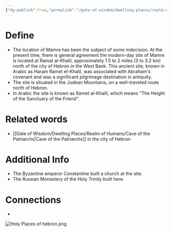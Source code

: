 ```yaml
---
{"dg-publish":true,"permalink":"/gate-of-wisdom/dwelling-places/realm-of-humans/mamre/","tags":["#GateWisdom","#RealmofHumans","#M"]}
---
```


# Define
- The location of Mamre has been the subject of some indecision. At the present time, there is general agreement the modern-day site of Mamre is located at Ramat al-Khalil, approximately 1.5 to 2 miles (3 to 3.2 km) north of the city of Hebron in the West Bank. This ancient site, known in Arabic as Haram Ramet el-Khalil, was associated with Abraham's covenant and was a significant pilgrimage destination in antiquity.
- The site is situated in the Judean Mountains, on a well-traveled route north of Hebron.
- In Arabic the site is known as Ramet al-Khalil, which means "The Height of the Sanctuary of the Friend". 

# Related words
- [[Gate of Wisdom/Dwelling Places/Realm of Humans/Cave of the Patriarchs\|Cave of the Patriarchs]] in the city of Hebron

# Additional Info
- The Byzantine emperor Constantine built a church at the site.
- The Russian Monastery of the Holy Trinity built here.

# Connections
- 

![Holy Places of hebron.png](/img/user/Assets/attachments/Holy%20Places%20of%20hebron.png)